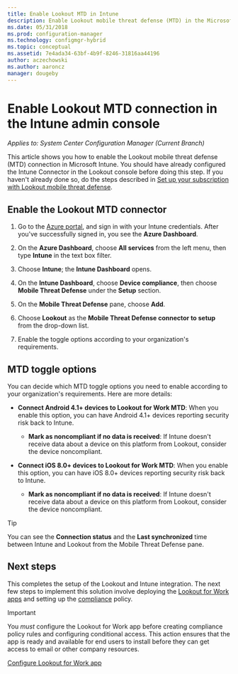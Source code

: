 ```yaml
---
title: Enable Lookout MTD in Intune
description: Enable Lookout mobile threat defense (MTD) in the Microsoft Intune portal.
ms.date: 05/31/2018
ms.prod: configuration-manager
ms.technology: configmgr-hybrid
ms.topic: conceptual
ms.assetid: 7e4ada34-63bf-4b9f-8246-31816aa44196
author: aczechowski
ms.author: aaroncz
manager: dougeby
---
```

# Enable Lookout MTD connection in the Intune admin console

*Applies to: System Center Configuration Manager (Current Branch)*

This article shows you how to enable the Lookout mobile threat defense (MTD) connection in Microsoft Intune. You should have already configured the Intune Connector in the Lookout console before doing this step. If you haven't already done so, do the steps described in [Set up your subscription with Lookout mobile threat defense](set-up-your-subscription-with-lookout.md).



## Enable the Lookout MTD connector

1. Go to the [Azure portal](https://portal.azure.com), and sign in with your Intune credentials. After you've successfully signed in, you see the **Azure Dashboard**.  

2. On the **Azure Dashboard**, choose **All services** from the left menu, then type **Intune** in the text box filter.  

3. Choose **Intune**; the **Intune Dashboard** opens.  

4. On the **Intune Dashboard**, choose **Device compliance**, then choose **Mobile Threat Defense** under the **Setup** section.  

5. On the **Mobile Threat Defense** pane, choose **Add**.  

6. Choose **Lookout** as the **Mobile Threat Defense connector to setup** from the drop-down list.  

7. Enable the toggle options according to your organization's requirements.  



## MTD toggle options

You can decide which MTD toggle options you need to enable according to your organization's requirements. Here are more details:

- **Connect Android 4.1+ devices to Lookout for Work MTD**: When you enable this option, you can have Android 4.1+ devices reporting security risk back to Intune.  
	- **Mark as noncompliant if no data is received**: If Intune doesn't receive data about a device on this platform from Lookout, consider the device noncompliant.  

- **Connect iOS 8.0+ devices to Lookout for Work MTD**: When you enable this option, you can have iOS 8.0+ devices reporting security risk back to Intune.
	- **Mark as noncompliant if no data is received**: If Intune doesn't receive data about a device on this platform from Lookout, consider the device noncompliant.  

> [!TIP]  
> You can see the **Connection status** and the **Last synchronized** time between Intune and Lookout from the Mobile Threat Defense pane.



## Next steps
This completes the setup of the Lookout and Intune integration. The next few steps to implement this solution involve deploying the [Lookout for Work apps](configure-and-deploy-lookout-for-work-apps.md) and setting up the [compliance](enable-device-threat-protection-rule-compliance-policy.md) policy.

>[!IMPORTANT]
> You *must* configure the Lookout for Work app before creating compliance policy rules and configuring conditional access. This action ensures that the app is ready and available for end users to install before they can get access to email or other company resources.

[Configure Lookout for Work app](configure-and-deploy-lookout-for-work-apps.md)
